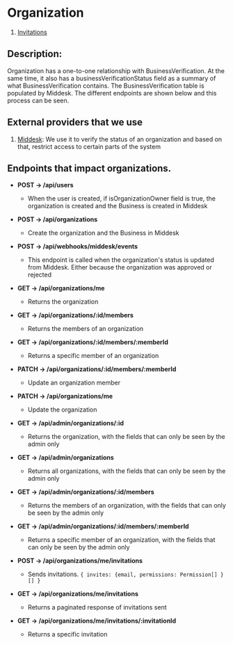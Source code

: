 # Organization

1. [Invitations](./invitations.md)

## Description:
Organization has a one-to-one relationship with BusinessVerification. At the same time, it also has a businessVerificationStatus field as a summary of what BusinessVerification contains.
The BusinessVerification table is populated by Middesk.
The different endpoints are shown below and this process can be seen.

## External providers that we use
1. [Middesk](https://www.middesk.com/): We use it to verify the status of an organization and based on that, restrict access to certain parts of the system

## Endpoints that impact organizations.
- **POST -> /api/users**
    - When the user is created, if isOrganizationOwner field is true, the organization is created and the Business is created in Middesk

- **POST -> /api/organizations**
    - Create the organization and the Business in Middesk

- **POST -> /api/webhooks/middesk/events**
    - This endpoint is called when the organization's status is updated from Middesk. Either because the organization was approved or rejected

- **GET -> /api/organizations/me**
    - Returns the organization

- **GET -> /api/organizations/:id/members**
    - Returns the members of an organization

- **GET -> /api/organizations/:id/members/:memberId**
    - Returns a specific member of an organization

- **PATCH -> /api/organizations/:id/members/:memberId**
    - Update an organization member

- **PATCH -> /api/organizations/me**
    - Update the organization

- **GET -> /api/admin/organizations/:id**
    - Returns the organization, with the fields that can only be seen by the admin only

- **GET -> /api/admin/organizations**
    - Returns all organizations, with the fields that can only be seen by the admin only

- **GET -> /api/admin/organizations/:id/members**
    - Returns the members of an organization, with the fields that can only be seen by the admin only

- **GET -> /api/admin/organizations/:id/members/:memberId**
    - Returns a specific member of an organization, with the fields that can only be seen by the admin only

- **POST -> /api/organizations/me/invitations**
    - Sends invitations. `{ invites: {email, permissions: Permission[] }[] }`

- **GET -> /api/organizations/me/invitations**
    - Returns a paginated response of invitations sent

- **GET -> /api/organizations/me/invitations/:invitationId**
    - Returns a specific invitation
